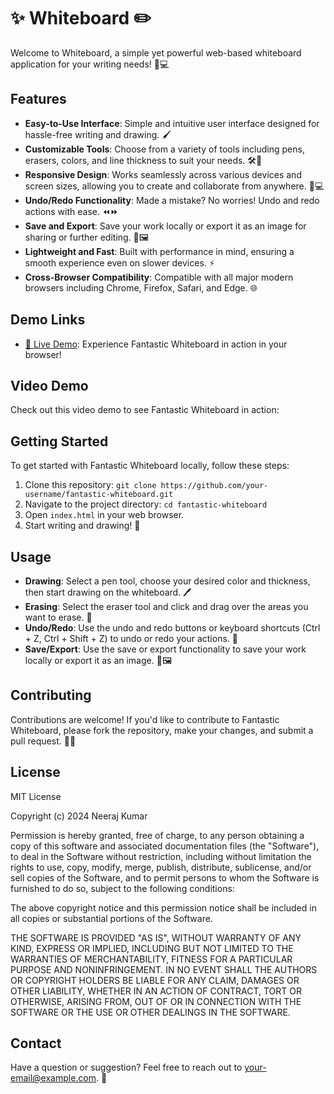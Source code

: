 # ✨  Whiteboard ✏️

Welcome to  Whiteboard, a simple yet powerful web-based whiteboard application for your writing needs! 🎨💻

## Features

- **Easy-to-Use Interface**: Simple and intuitive user interface designed for hassle-free writing and drawing. 🖌️
- **Customizable Tools**: Choose from a variety of tools including pens, erasers, colors, and line thickness to suit your needs. 🛠️🌈
- **Responsive Design**: Works seamlessly across various devices and screen sizes, allowing you to create and collaborate from anywhere. 📱💻
- **Undo/Redo Functionality**: Made a mistake? No worries! Undo and redo actions with ease. ⏪⏩
- **Save and Export**: Save your work locally or export it as an image for sharing or further editing. 💾🖼️
- **Lightweight and Fast**: Built with performance in mind, ensuring a smooth experience even on slower devices. ⚡
- **Cross-Browser Compatibility**: Compatible with all major modern browsers including Chrome, Firefox, Safari, and Edge. 🌐

## Demo Links

- [👀 Live Demo](https://your-whiteboard-demo-url.com): Experience Fantastic Whiteboard in action in your browser!

## Video Demo

Check out this video demo to see Fantastic Whiteboard in action:


## Getting Started

To get started with Fantastic Whiteboard locally, follow these steps:

1. Clone this repository: `git clone https://github.com/your-username/fantastic-whiteboard.git`
2. Navigate to the project directory: `cd fantastic-whiteboard`
3. Open `index.html` in your web browser.
4. Start writing and drawing! 🚀

## Usage

- **Drawing**: Select a pen tool, choose your desired color and thickness, then start drawing on the whiteboard. 🖊️
- **Erasing**: Select the eraser tool and click and drag over the areas you want to erase. 🧽
- **Undo/Redo**: Use the undo and redo buttons or keyboard shortcuts (Ctrl + Z, Ctrl + Shift + Z) to undo or redo your actions. 🔁
- **Save/Export**: Use the save or export functionality to save your work locally or export it as an image. 💾🖼️

## Contributing

Contributions are welcome! If you'd like to contribute to Fantastic Whiteboard, please fork the repository, make your changes, and submit a pull request. 🤝🚀

## License

MIT License

Copyright (c) 2024 Neeraj Kumar

Permission is hereby granted, free of charge, to any person obtaining a copy
of this software and associated documentation files (the "Software"), to deal
in the Software without restriction, including without limitation the rights
to use, copy, modify, merge, publish, distribute, sublicense, and/or sell
copies of the Software, and to permit persons to whom the Software is
furnished to do so, subject to the following conditions:

The above copyright notice and this permission notice shall be included in all
copies or substantial portions of the Software.

THE SOFTWARE IS PROVIDED "AS IS", WITHOUT WARRANTY OF ANY KIND, EXPRESS OR
IMPLIED, INCLUDING BUT NOT LIMITED TO THE WARRANTIES OF MERCHANTABILITY,
FITNESS FOR A PARTICULAR PURPOSE AND NONINFRINGEMENT. IN NO EVENT SHALL THE
AUTHORS OR COPYRIGHT HOLDERS BE LIABLE FOR ANY CLAIM, DAMAGES OR OTHER
LIABILITY, WHETHER IN AN ACTION OF CONTRACT, TORT OR OTHERWISE, ARISING FROM,
OUT OF OR IN CONNECTION WITH THE SOFTWARE OR THE USE OR OTHER DEALINGS IN THE
SOFTWARE.

## Contact

Have a question or suggestion? Feel free to reach out to [your-email@example.com](https://neerajcodes888.github.io/Mini-Projects/White%20Board/). 📧
